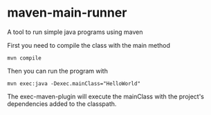 maven-main-runner
=================

A tool to run simple java programs using maven

First you need to compile the class with the main method
```
mvn compile
```

Then you can run the program with
```
mvn exec:java -Dexec.mainClass="HelloWorld"
```

The exec-maven-plugin will execute the mainClass with the project's
dependencies added to the classpath.
